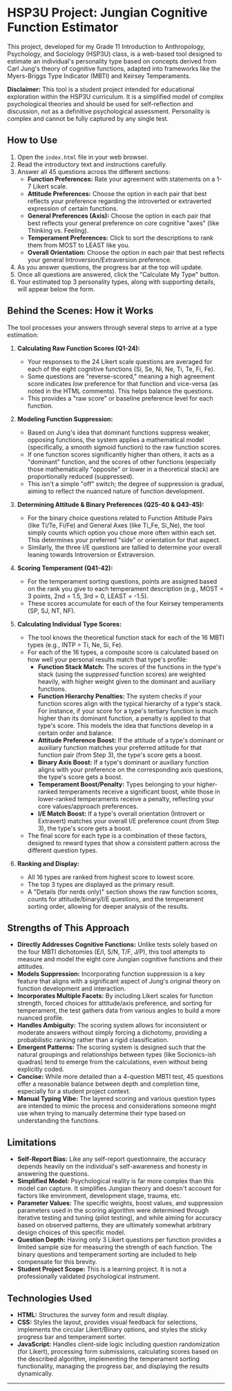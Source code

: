 # HSP3U Project: Jungian Cognitive Function Estimator

This project, developed for my Grade 11 Introduction to Anthropology, Psychology, and Sociology (HSP3U) class, is a web-based tool designed to estimate an individual's personality type based on concepts derived from Carl Jung's theory of cognitive functions, adapted into frameworks like the Myers-Briggs Type Indicator (MBTI) and Keirsey Temperaments.

**Disclaimer:** This tool is a student project intended for educational exploration within the HSP3U curriculum. It is a simplified model of complex psychological theories and should be used for self-reflection and discussion, not as a definitive psychological assessment. Personality is complex and cannot be fully captured by any single test.

## How to Use

1.  Open the `index.html` file in your web browser.
2.  Read the introductory text and instructions carefully.
3.  Answer all 45 questions across the different sections:
    *   **Function Preferences:** Rate your agreement with statements on a 1-7 Likert scale.
    *   **Attitude Preferences:** Choose the option in each pair that best reflects your preference regarding the introverted or extraverted expression of certain functions.
    *   **General Preferences (Axis):** Choose the option in each pair that best reflects your general preference on core cognitive "axes" (like Thinking vs. Feeling).
    *   **Temperament Preferences:** Click to sort the descriptions to rank them from MOST to LEAST like you.
    *   **Overall Orientation:** Choose the option in each pair that best reflects your general Introversion/Extraversion preference.
4.  As you answer questions, the progress bar at the top will update.
5.  Once all questions are answered, click the "Calculate My Type" button.
6.  Your estimated top 3 personality types, along with supporting details, will appear below the form.

## Behind the Scenes: How it Works

The tool processes your answers through several steps to arrive at a type estimation:

1.  **Calculating Raw Function Scores (Q1-24):**
    *   Your responses to the 24 Likert scale questions are averaged for each of the eight cognitive functions (Si, Se, Ni, Ne, Ti, Te, Fi, Fe).
    *   Some questions are "reverse-scored," meaning a high agreement score indicates *low* preference for that function and vice-versa (as noted in the HTML comments). This helps balance the questions.
    *   This provides a "raw score" or baseline preference level for each function.

2.  **Modeling Function Suppression:**
    *   Based on Jung's idea that dominant functions suppress weaker, opposing functions, the system applies a mathematical model (specifically, a smooth sigmoid function) to the raw function scores.
    *   If one function scores significantly higher than others, it acts as a "dominant" function, and the scores of other functions (especially those mathematically "opposite" or lower in a theoretical stack) are proportionally reduced (suppressed).
    *   This isn't a simple "off" switch; the degree of suppression is gradual, aiming to reflect the nuanced nature of function development.

3.  **Determining Attitude & Binary Preferences (Q25-40 & Q43-45):**
    *   For the binary choice questions related to Function Attitude Pairs (like Ti/Te, Fi/Fe) and General Axes (like Ti_Fe, Si_Ne), the tool simply counts which option you chose more often within each set. This determines your preferred "side" or orientation for that aspect.
    *   Similarly, the three I/E questions are tallied to determine your overall leaning towards Introversion or Extraversion.

4.  **Scoring Temperament (Q41-42):**
    *   For the temperament sorting questions, points are assigned based on the rank you give to each temperament description (e.g., MOST = 3 points, 2nd = 1.5, 3rd = 0, LEAST = -1.5).
    *   These scores accumulate for each of the four Keirsey temperaments (SP, SJ, NT, NF).

5.  **Calculating Individual Type Scores:**
    *   The tool knows the theoretical function stack for each of the 16 MBTI types (e.g., INTP = Ti, Ne, Si, Fe).
    *   For each of the 16 types, a composite score is calculated based on how well your personal results match that type's profile:
        *   **Function Stack Match:** The scores of the functions in the type's stack (using the *suppressed* function scores) are weighted heavily, with higher weight given to the dominant and auxiliary functions.
        *   **Function Hierarchy Penalties:** The system checks if your function scores align with the typical hierarchy of a type's stack. For instance, if your score for a type's tertiary function is much higher than its dominant function, a penalty is applied to that type's score. This models the idea that functions develop in a certain order and balance.
        *   **Attitude Preference Boost:** If the attitude of a type's dominant or auxiliary function matches your preferred attitude for that function pair (from Step 3), the type's score gets a boost.
        *   **Binary Axis Boost:** If a type's dominant or auxiliary function aligns with your preference on the corresponding axis questions, the type's score gets a boost.
        *   **Temperament Boost/Penalty:** Types belonging to your higher-ranked temperaments receive a significant boost, while those in lower-ranked temperaments receive a penalty, reflecting your core values/approach preferences.
        *   **I/E Match Boost:** If a type's overall orientation (Introvert or Extravert) matches your overall I/E preference count (from Step 3), the type's score gets a boost.
    *   The final score for each type is a combination of these factors, designed to reward types that show a consistent pattern across the different question types.

6.  **Ranking and Display:**
    *   All 16 types are ranked from highest score to lowest score.
    *   The top 3 types are displayed as the primary result.
    *   A "Details (for nerds only)" section shows the raw function scores, counts for attitude/binary/I/E questions, and the temperament sorting order, allowing for deeper analysis of the results.

## Strengths of This Approach

*   **Directly Addresses Cognitive Functions:** Unlike tests solely based on the four MBTI dichotomies (E/I, S/N, T/F, J/P), this tool attempts to measure and model the eight core Jungian cognitive functions and their attitudes.
*   **Models Suppression:** Incorporating function suppression is a key feature that aligns with a significant aspect of Jung's original theory on function development and interaction.
*   **Incorporates Multiple Facets:** By including Likert scales for function strength, forced choices for attitude/axis preference, and sorting for temperament, the test gathers data from various angles to build a more nuanced profile.
*   **Handles Ambiguity:** The scoring system allows for inconsistent or moderate answers without simply forcing a dichotomy, providing a probabilistic ranking rather than a rigid classification.
*   **Emergent Patterns:** The scoring system is designed such that the natural groupings and relationships between types (like Socionics-ish quadras) tend to emerge from the calculations, even without being explicitly coded.
*   **Concise:** While more detailed than a 4-question MBTI test, 45 questions offer a reasonable balance between depth and completion time, especially for a student project context.
*   **Manual Typing Vibe:** The layered scoring and various question types are intended to mimic the process and considerations someone might use when trying to manually determine their type based on understanding the functions.

## Limitations

*   **Self-Report Bias:** Like any self-report questionnaire, the accuracy depends heavily on the individual's self-awareness and honesty in answering the questions.
*   **Simplified Model:** Psychological reality is far more complex than this model can capture. It simplifies Jungian theory and doesn't account for factors like environment, development stage, trauma, etc.
*   **Parameter Values:** The specific weights, boost values, and suppression parameters used in the scoring algorithm were determined through iterative testing and tuning (pilot testing), and while aiming for accuracy based on observed patterns, they are ultimately somewhat arbitrary design choices of this specific model.
*   **Question Depth:** Having only 3 Likert questions per function provides a limited sample size for measuring the strength of each function. The binary questions and temperament sorting are included to help compensate for this brevity.
*   **Student Project Scope:** This is a learning project. It is not a professionally validated psychological instrument.

## Technologies Used

*   **HTML:** Structures the survey form and result display.
*   **CSS:** Styles the layout, provides visual feedback for selections, implements the circular Likert/Binary options, and styles the sticky progress bar and temperament sorter.
*   **JavaScript:** Handles client-side logic including question randomization (for Likert), processing form submissions, calculating scores based on the described algorithm, implementing the temperament sorting functionality, managing the progress bar, and displaying the results dynamically.

---

